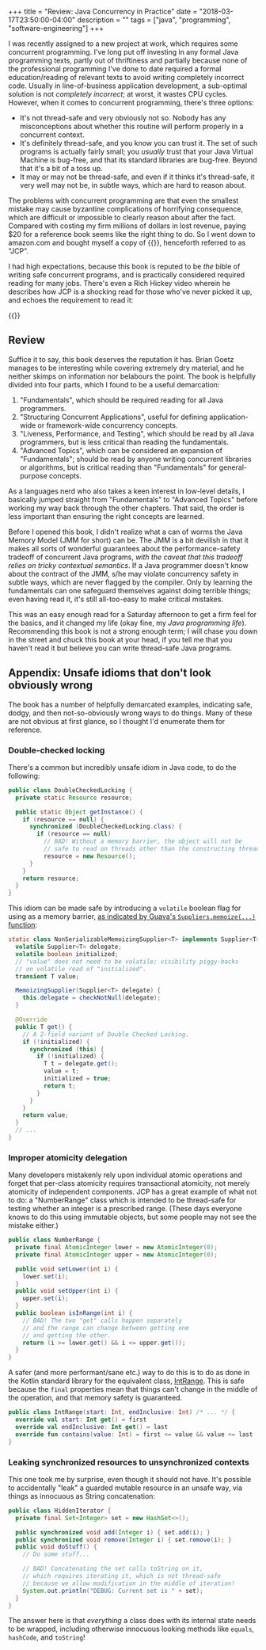 +++
title = "Review: Java Concurrency in Practice"
date = "2018-03-17T23:50:00-04:00"
description = ""
tags = ["java", "programming", "software-engineering"]
+++

I was recently assigned to a new project at work, which requires some concurrent
programming. I've long put off investing in any formal Java programming texts,
partly out of thriftiness and partially because none of the professional
programming I've done to date required a formal education/reading of relevant
texts to avoid writing completely incorrect code. Usually in line-of-business
application development, a sub-optimal solution is not _completely incorrect_;
at worst, it wastes CPU cycles. However, when it comes to concurrent programming,
there's three options:

* It's not thread-safe and very obviously not so. Nobody has any misconceptions
  about whether this routine will perform properly in a concurrent context.
* It's definitely thread-safe, and you know you can trust it. The set of such
  programs is actually fairly small; you _usually_ trust that your Java Virtual
  Machine is bug-free, and that its standard libraries are bug-free. Beyond that
  it's a bit of a toss up.
* It may or may not be thread-safe, and even if it thinks it's thread-safe, it
  very well may not be, in subtle ways, which are hard to reason about.

The problems with concurrent programming are that even the smallest mistake may
cause byzantine complications of horrifying consequence, which are difficult or
impossible to clearly reason about after the fact. Compared with costing my firm
millions of dollars in lost revenue, paying $20 for a reference book seems like
the right thing to do. So I went down to amazon.com and bought myself a copy of
{{<asin asin="0321349601" text="Java Concurrency in Practice">}}, henceforth
referred to as "JCP".

I had high expectations, because this book is reputed to be _the_ bible of
writing safe concurrent programs, and is practically considered required reading
for many jobs. There's even a Rich Hickey video wherein he describes how JCP
is a shocking read for those who've never picked it up, and echoes the requirement
to read it:

{{<youtube id="dGVqrGmwOAw" startAt="23m57s">}}

## Review

Suffice it to say, this book deserves the reputation it has. Brian Goetz manages
to be interesting while covering extremely dry material, and he neither skimps
on information nor belabours the point. The book is helpfully divided into four
parts, which I found to be a useful demarcation:

1. "Fundamentals", which should be required reading for all Java programmers.
2. "Structuring Concurrent Applications", useful for defining application-wide
   or framework-wide concurrency concepts.
3. "Liveness, Performance, and Testing", which should be read by all Java
   programmers, but is less critical than reading the fundamentals.
4. "Advanced Topics", which can be considered an expansion of "Fundamentals";
   should be read by anyone writing concurrent libraries or algorithms, but is
   critical reading than "Fundamentals" for general-purpose concepts.

As a languages nerd who also takes a keen interest in low-level details, I
basically jumped straight from "Fundamentals" to "Advanced Topics" before working
my way back through the other chapters. That said, the order is less important
than ensuring the right concepts are learned.

Before I opened this book, I didn't realize what a can of worms the Java Memory
Model (JMM for short) can be. The JMM is a bit devilish in that it makes all sorts
of wonderful guarantees about the performance-safety tradeoff of concurrent Java
programs, _with the caveat that this tradeoff relies on tricky contextual semantics_.
If a Java programmer doesn't know about the contract of the JMM, s/he may violate
concurrency safety in subtle ways, which are never flagged by the compiler.
Only by learning the fundamentals can one safeguard themselves against doing
terrible things; even having read it, it's still all-too-easy to make critical
mistakes.

This was an easy enough read for a Saturday afternoon to get a firm feel for the
basics, and it changed my life (okay fine, my _Java programming life_).
Recommending this book is not a strong enough term; I will chase you down in the
street and chuck this book at your head, if you tell me that you haven't read it
but believe you can write thread-safe Java programs.

## Appendix: Unsafe idioms that don't look obviously wrong

The book has a number of helpfully demarcated examples, indicating safe, dodgy,
and then not-so-obviously wrong ways to do things. Many of these are not obvious
at first glance, so I thought I'd enumerate them for reference.

### Double-checked locking

There's a common but incredibly unsafe idiom in Java code, to do the following:

````java
public class DoubleCheckedLocking {
  private static Resource resource;

  public static Object getInstance() {
    if (resource == null) {
      synchronized (DoubleCheckedLocking.class) {
        if (resource == null)
          // BAD! Without a memory barrier, the object will not be
          // safe to read on threads other than the constructing thread.
          resource = new Resource();
      }
    }
    return resource;
  }
}
````

This idiom can be made safe by introducing a `volatile` boolean flag for using
as a memory barrier,
[as indicated by Guava's `Suppliers.memoize(...)` function](https://github.com/google/guava/blob/e24fddc5fff7fd36d33ea38737b6606a7e476845/guava/src/com/google/common/base/Suppliers.java#L147-L174):

````java
static class NonSerializableMemoizingSupplier<T> implements Supplier<T> {
  volatile Supplier<T> delegate;
  volatile boolean initialized;
  // "value" does not need to be volatile; visibility piggy-backs
  // on volatile read of "initialized".
  transient T value;

  MemoizingSupplier(Supplier<T> delegate) {
    this.delegate = checkNotNull(delegate);
  }

  @Override
  public T get() {
    // A 2-field variant of Double Checked Locking.
    if (!initialized) {
      synchronized (this) {
        if (!initialized) {
          T t = delegate.get();
          value = t;
          initialized = true;
          return t;
        }
      }
    }
    return value;
  }
  // ...
}
````

### Improper atomicity delegation

Many developers mistakenly rely upon individual atomic operations and forget
that per-class atomicity requires transactional atomicity, not merely atomicity
of independent components. JCP has a great example of what not to do:
a "NumberRange" class which is
intended to be thread-safe for testing whether an integer is a prescribed range.
(These days everyone knows to do this using immutable objects, but some people
may not see the mistake either.)

````java
public class NumberRange {
  private final AtomicInteger lower = new AtomicInteger(0);
  private final AtomicInteger upper = new AtomicInteger(0);

  public void setLower(int i) {
    lower.set(i);
  }
  public void setUpper(int i) {
    upper.set(i);
  }
  public boolean isInRange(int i) {
    // BAD! The two "get" calls happen separately
    // and the range can change between getting one
    // and getting the other.
    return (i >= lower.get() && i <= upper.get());
  }
}
````

A safer (and more performant/sane etc.) way to do this is to do as done in the
Kotlin standard library for the equivalent class,
[IntRange](https://github.com/JetBrains/kotlin/blob/e43175b16f68f09ac58000b133c69a0b0c609d2c/core/builtins/src/kotlin/Ranges.kt#L50-L71).
This is safe because the `final` properties mean that things can't change in the
middle of the operation, and that memory safety is guaranteed.

````kotlin
public class IntRange(start: Int, endInclusive: Int) /* ... */ {
  override val start: Int get() = first
  override val endInclusive: Int get() = last
  override fun contains(value: Int) = first <= value && value <= last
}
````

### Leaking synchronized resources to unsynchronized contexts

This one took me by surprise, even though it should not have. It's possible to
accidentally "leak" a guarded mutable resource in an unsafe way, via things
as innocuous as String concatenation:

````java
public class HiddenIterator {
  private final Set<Integer> set = new HashSet<>();

  public synchronized void add(Integer i) { set.add(i); }
  public synchronized void remove(Integer i) { set.remove(i); }
  public void doStuff() {
    // Do some stuff...

    // BAD! Concatenating the set calls toString on it,
    // which requires iterating it, which is not thread-safe
    // because we allow modification in the middle of iteration!
    System.out.println("DEBUG: Current set is " + set);
  }
}
````

The answer here is that _everything_ a class does with its internal state needs
to be wrapped, including otherwise innocuous looking methods like
`equals`, `hashCode`, and `toString`!

